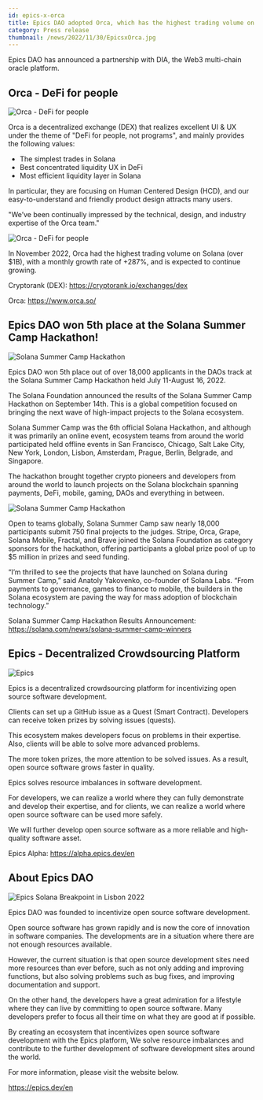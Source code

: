 ```yaml
---
id: epics-x-orca
title: Epics DAO adopted Orca, which has the highest trading volume on Solana, as a liquidity layer for EPCT/USDC
category: Press release
thumbnail: /news/2022/11/30/EpicsxOrca.jpg
---
```


Epics DAO has announced a partnership with DIA, the Web3 multi-chain oracle
platform.

## Orca - DeFi for people

![Orca - DeFi for people](/news/2022/11/30/OrcaDeFiForPeople.png)

Orca is a decentralized exchange (DEX) that realizes excellent UI & UX under the
theme of "DeFi for people, not programs", and mainly provides the following
values:

- The simplest trades in Solana
- Best concentrated liquidity UX in DeFi
- Most efficient liquidity layer in Solana

In particular, they are focusing on Human Centered Design (HCD), and our
easy-to-understand and friendly product design attracts many users.

"We’ve been continually impressed by the technical, design, and industry
expertise of the Orca team."

![Orca - DeFi for people](/news/2022/11/30/CryptorankDex2022Nov.jpg)

In November 2022, Orca had the highest trading volume on Solana (over $1B), with
a monthly growth rate of +287%, and is expected to continue growing.

Cryptorank (DEX): https://cryptorank.io/exchanges/dex

Orca: https://www.orca.so/

## Epics DAO won 5th place at the Solana Summer Camp Hackathon!

![Solana Summer Camp Hackathon](/news/2022/09/15/solana-summer-camp-hackathon.jpg)

Epics DAO won 5th place out of over 18,000 applicants in the DAOs track at the
Solana Summer Camp Hackathon held July 11-August 16, 2022.

The Solana Foundation announced the results of the Solana Summer Camp Hackathon
on September 14th. This is a global competition focused on bringing the next
wave of high-impact projects to the Solana ecosystem.

Solana Summer Camp was the 6th official Solana Hackathon, and although it was
primarily an online event, ecosystem teams from around the world participated
held offline events in San Francisco, Chicago, Salt Lake City, New York, London,
Lisbon, Amsterdam, Prague, Berlin, Belgrade, and Singapore.

The hackathon brought together crypto pioneers and developers from around the
world to launch projects on the Solana blockchain spanning payments, DeFi,
mobile, gaming, DAOs and everything in between.

![Solana Summer Camp Hackathon](/news/2022/09/15/solana-summer-camp-image.png)

Open to teams globally, Solana Summer Camp saw nearly 18,000 participants submit
750 final projects to the judges. Stripe, Orca, Grape, Solana Mobile, Fractal,
and Brave joined the Solana Foundation as category sponsors for the hackathon,
offering participants a global prize pool of up to $5 million in prizes and seed
funding.

“I’m thrilled to see the projects that have launched on Solana during Summer
Camp,” said Anatoly Yakovenko, co-founder of Solana Labs. “From payments to
governance, games to finance to mobile, the builders in the Solana ecosystem are
paving the way for mass adoption of blockchain technology.”

Solana Summer Camp Hackathon Results Announcement:
https://solana.com/news/solana-summer-camp-winners

## Epics - Decentralized Crowdsourcing Platform

![Epics](/news/2022/07/19/EpicsBusinessModelEN.png)

Epics is a decentralized crowdsourcing platform for incentivizing open source
software development.

Clients can set up a GitHub issue as a Quest (Smart Contract). Developers can
receive token prizes by solving issues (quests).

This ecosystem makes developers focus on problems in their expertise. Also,
clients will be able to solve more advanced problems.

The more token prizes, the more attention to be solved issues. As a result, open
source software grows faster in quality.

Epics solves resource imbalances in software development.

For developers, we can realize a world where they can fully demonstrate and
develop their expertise, and for clients, we can realize a world where open
source software can be used more safely.

We will further develop open source software as a more reliable and high-quality
software asset.

Epics Alpha: https://alpha.epics.dev/en

## About Epics DAO

![Epics Solana Breakpoint in Lisbon 2022](/news/2022/11/16/EpicsSolanaBreakpoint2022.jpg)

Epics DAO was founded to incentivize open source software development.

Open source software has grown rapidly and is now the core of innovation in
software companies. The developments are in a situation where there are not
enough resources available.

However, the current situation is that open source development sites need more
resources than ever before, such as not only adding and improving functions, but
also solving problems such as bug fixes, and improving documentation and
support.

On the other hand, the developers have a great admiration for a lifestyle where
they can live by committing to open source software. Many developers prefer to
focus all their time on what they are good at if possible.

By creating an ecosystem that incentivizes open source software development with
the Epics platform, We solve resource imbalances and contribute to the further
development of software development sites around the world.

For more information, please visit the website below.

https://epics.dev/en
